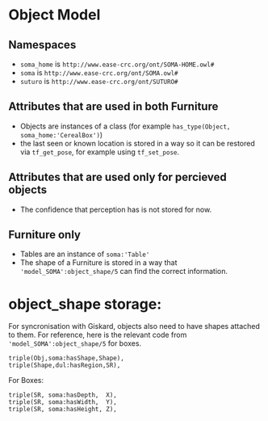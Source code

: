# Object Model

## Namespaces

- `soma_home` is `http://www.ease-crc.org/ont/SOMA-HOME.owl#`
- `soma` is `http://www.ease-crc.org/ont/SOMA.owl#`
- `suturo` is `http://www.ease-crc.org/ont/SUTURO#`

## Attributes that are used in both Furniture

- Objects are instances of a class (for example `has_type(Object, soma_home:'CerealBox')`)
- the last seen or known location is stored in a way so it can be restored via `tf_get_pose`, for example using `tf_set_pose`.

## Attributes that are used only for percieved objects
- The confidence that perception has is not stored for now.

## Furniture only
- Tables are an instance of `soma:'Table'`
- The shape of a Furniture is stored in a way that `'model_SOMA':object_shape/5` can find the correct information.

# object_shape storage:
For syncronisation with Giskard, objects also need to have shapes attached to them.
For reference, here is the relevant code from `'model_SOMA':object_shape/5` for boxes.
```
triple(Obj,soma:hasShape,Shape),
triple(Shape,dul:hasRegion,SR),
```
For Boxes:
```
triple(SR, soma:hasDepth,  X),
triple(SR, soma:hasWidth,  Y),
triple(SR, soma:hasHeight, Z),
```
